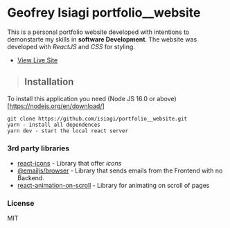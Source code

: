 # Geofrey Isiagi portfolio__website
This is a personal portfolio website developed with intentions to demonstarte my skills in __software Development__. The website was developed with *ReactJS* and *CSS* for styling.
- [View Live Site](https://portfolio-website-isiagi.vercel.app/) 
> ## Installation
To install this application you need 
  (Node JS 16.0 or above)[https://nodejs.org/en/download/]
```
git clone https://github.com/isiagi/portfolio__website.git
yarn - install all dependences
yarn dev - start the local react server
```
### 3rd party libraries

- [react-icons](https://www.npmjs.com/package/react-icons) - Library that offer *icons*
- [@emailjs/browser](https://www.npmjs.com/package/@emailjs/browser) - Library that sends emails from the Frontend with no Backend.
- [react-animation-on-scroll](https://www.npmjs.com/package/react-animation-on-scroll) - Library for animating on scroll of pages

### License
MIT
